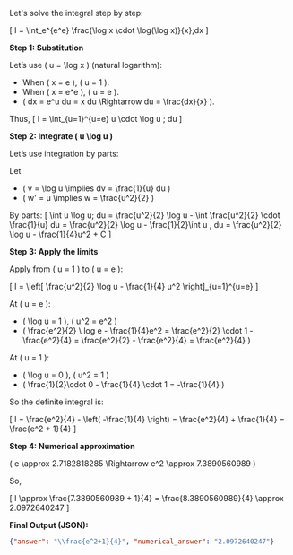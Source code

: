 Let's solve the integral step by step:

\[
I = \int_e^{e^e} \frac{\log x \cdot \log(\log x)}{x}\;dx
\]

**Step 1: Substitution**

Let’s use \( u = \log x \) (natural logarithm):

- When \( x = e \), \( u = 1 \).
- When \( x = e^e \), \( u = e \).
- \( dx = e^u du = x du \Rightarrow du = \frac{dx}{x} \).

Thus,
\[
I = \int_{u=1}^{u=e} u \cdot \log u \; du
\]

**Step 2: Integrate \( u \log u \)**

Let’s use integration by parts:

Let
- \( v = \log u \implies dv = \frac{1}{u} du \)
- \( w' = u \implies w = \frac{u^2}{2} \)

By parts:
\[
\int u \log u\; du = \frac{u^2}{2} \log u - \int \frac{u^2}{2} \cdot \frac{1}{u} du = \frac{u^2}{2} \log u - \frac{1}{2}\int u \, du = \frac{u^2}{2} \log u - \frac{1}{4}u^2 + C
\]

**Step 3: Apply the limits**

Apply from \( u = 1 \) to \( u = e \):

\[
I = \left[ \frac{u^2}{2} \log u - \frac{1}{4} u^2 \right]_{u=1}^{u=e}
\]

At \( u = e \):

- \( \log u = 1 \), \( u^2 = e^2 \)
- \( \frac{e^2}{2} \ log e - \frac{1}{4}e^2 = \frac{e^2}{2} \cdot 1 - \frac{e^2}{4} = \frac{e^2}{2} - \frac{e^2}{4} = \frac{e^2}{4} \)

At \( u = 1 \):

- \( \log u = 0 \), \( u^2 = 1 \)
- \( \frac{1}{2}\cdot 0 - \frac{1}{4} \cdot 1 = -\frac{1}{4} \)

So the definite integral is:

\[
I = \frac{e^2}{4} - \left( -\frac{1}{4} \right) = \frac{e^2}{4} + \frac{1}{4} = \frac{e^2 + 1}{4}
\]

**Step 4: Numerical approximation**

\( e \approx 2.7182818285 \Rightarrow e^2 \approx 7.3890560989 \)

So,

\[
I \approx \frac{7.3890560989 + 1}{4} = \frac{8.3890560989}{4} \approx 2.0972640247
\]

**Final Output (JSON):**
```json
{"answer": "\\frac{e^2+1}{4}", "numerical_answer": "2.0972640247"}
```